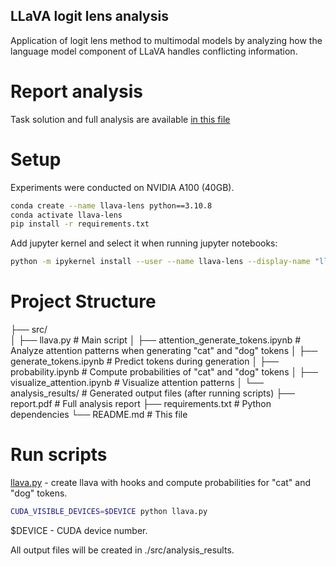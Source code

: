 ## LLaVA logit lens analysis

Application of logit lens method to multimodal models by analyzing how the language model component of LLaVA handles conflicting information.

# Report analysis
Task solution and full analysis are available [in this file](./report.pdf)

# Setup

Experiments were conducted on NVIDIA A100 (40GB).

```bash
conda create --name llava-lens python==3.10.8
conda activate llava-lens
pip install -r requirements.txt
```

Add jupyter kernel and select it when running jupyter notebooks:
```bash
python -m ipykernel install --user --name llava-lens --display-name "llava-lens"
```

# Project Structure
├── src/                      
│   ├── llava.py                      # Main script
│   ├── attention_generate_tokens.ipynb # Analyze attention patterns when generating "cat" and "dog" tokens
│   ├── generate_tokens.ipynb         # Predict tokens during generation
│   ├── probability.ipynb             # Compute probabilities of "cat" and "dog" tokens
│   ├── visualize_attention.ipynb     # Visualize attention patterns
│   └── analysis_results/             # Generated output files (after running scripts)
├── report.pdf                        # Full analysis report
├── requirements.txt                  # Python dependencies
└── README.md                         # This file

# Run scripts

[llava.py](./src/llava.py) - create llava with hooks and compute probabilities for "cat" and "dog" tokens.
```bash
CUDA_VISIBLE_DEVICES=$DEVICE python llava.py
```
$DEVICE - CUDA device number.

All output files will be created in ./src/analysis_results.